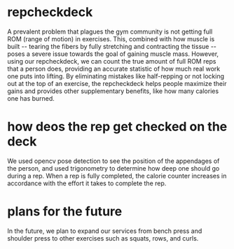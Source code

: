 # repcheckdeck
A prevalent problem that plagues the gym community is not getting full ROM (range of motion) in exercises. This, combined with how muscle is built -- tearing the fibers by fully stretching and contracting the tissue -- poses a severe issue towards the goal of gaining muscle mass. However, using our repcheckdeck, we can count the true amount of full ROM reps that a person does, providing an accurate statistic of how much real work one puts into lifting. By eliminating mistakes like half-repping or not locking out at the top of an exercise, the repcheckdeck helps people maximize their gains and provides other supplementary benefits, like how many calories one has burned. 

# how deos the rep get checked on the deck

We used opencv pose detection to see the position of the appendages of the person, and used trigonometry to determine how deep one should go during a rep. When a rep is fully completed, the calorie counter increases in accordance with the effort it takes to complete the rep. 

# plans for the future

In the future, we plan to expand our services from bench press and shoulder press to other exercises such as squats, rows, and curls. 
